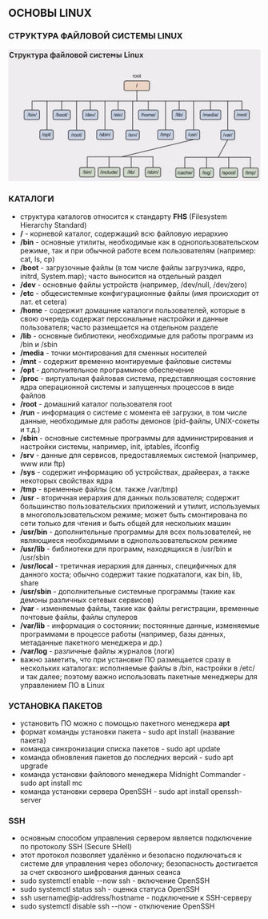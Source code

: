 ## ОСНОВЫ LINUX

### СТРУКТУРА ФАЙЛОВОЙ СИСТЕМЫ LINUX
![Структура файловой системы Linux](img/linux_file_system.jpg)

### КАТАЛОГИ
* структура каталогов относится к стандарту **FHS** (Filesystem Hierarchy Standard)
* **/** - корневой каталог, содержащий всю файловую иерархию
* **/bin** - основные утилиты, необходимые как в однопользовательском режиме, так и при обычной работе всем пользователям (например: cat, ls, cp)
* **/boot** - загрузочные файлы (в том числе файлы загрузчика, ядро, initrd, System.map); часто выносится на отдельный раздел
* **/dev** - основные файлы устройств (например, /dev/null, /dev/zero)
* **/etc** - общесистемные конфигурационные файлы (имя происходит от лат. et cetera)
* **/home** - содержит домашние каталоги пользователей, которые в свою очередь содержат персональные настройки и данные пользователя; часто размещается на отдельном разделе
* **/lib** - основные библиотеки, необходимые для работы программ из /bin и /sbin
* **/media** - точки монтирования для сменных носителей
* **/mnt** - содержит временно монтируемые файловые системы
* **/opt** - дополнительное программное обеспечение
* **/proc** - виртуальная файловая система, представляющая состояние ядра операционной системы и запущенных процессов в виде файлов
* **/root** - домашний каталог пользователя root
* **/run** - информация о системе с момента её загрузки, в том числе данные, необходимые для работы демонов (pid-файлы, UNIX-сокеты и т.д.)
* **/sbin** - основные системные программы для администрирования и настройки системы, например, init, iptables, ifconfig
* **/srv** -  данные для сервисов, предоставляемых системой (например, www или ftp)
* **/sys** - содержит информацию об устройствах, драйверах, а также некоторых свойствах ядра
* **/tmp** - временные файлы (см. также /var/tmp)
* **/usr** - вторичная иерархия для данных пользователя; содержит большинство пользовательских приложений и утилит, используемых в многопользовательском режиме; может быть смонтирована по сети только для чтения и быть общей для нескольких машин
* **/usr/bin** - дополнительные программы для всех пользователей, не являющиеся необходимыми в однопользовательском режиме
* **/usr/lib** - библиотеки для программ, находящихся в /usr/bin и /usr/sbin
* **/usr/local** - третичная иерархия для данных, специфичных для данного хоста; обычно содержит такие подкаталоги, как bin, lib, share
* **/usr/sbin** - дополнительные системные программы (такие как демоны различных сетевых сервисов)
* **/var** - изменяемые файлы, такие как файлы регистрации, временные почтовые файлы, файлы спулеров
* **/var/lib** - информация о состоянии; постоянные данные, изменяемые программами в процессе работы (например, базы данных, метаданные пакетного менеджера и др.)
* **/var/log** - различные файлы журналов (логи)
* важно заметить, что при установке ПО размещается сразу в нескольких каталогах: исполняемые файлы в /bin, настройки в /etc/ и так далее; поэтому важно использовать пакетные менеджеры для управлением ПО в Linux

### УСТАНОВКА ПАКЕТОВ
* установить ПО можно с помощью пакетного менеджера **apt**
* формат команды установки пакета - sudo apt install {название пакета}
* команда синхронизации списка пакетов - sudo apt update
* команда обновления пакетов до последних версий - sudo apt upgrade
* команда установки файлового менеджера Midnight Commander - sudo apt install mc
* команда установки сервера OpenSSH - sudo apt install openssh-server

### SSH
* основным способом управления сервером является подключение по протоколу SSH (Secure SHell)
* этот протокол позволяет удалённо и безопасно подключаться к системе для управления через оболочку; безопасность достигается за счет сквозного шифрования данных сеанса
* sudo systemctl enable --now ssh - включение OpenSSH
* sudo systemctl status ssh - оценка статуса OpenSSH
* ssh username@ip-address/hostname - подключение к SSH-серверу
* sudo systemctl disable ssh --now - отключение OpenSSH

